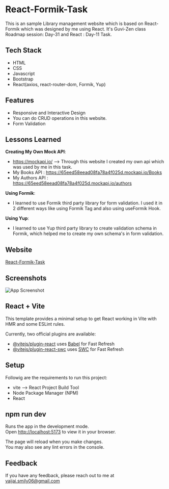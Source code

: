 
# React-Formik-Task

This is an sample Library management website which is based on React-Formik which was designed by me using React. It's Guvi-Zen class Roadmap session: Day-31 and React : Day-11 Task.

## Tech Stack

- HTML
- CSS
- Javascript
- Bootstrap
- React(axios, react-router-dom, Formik, Yup)

## Features

- Responsive and Interactive Design
- You can do CRUD operations in this website.
- Form Validation

## Lessons Learned

<b>Creating My Own Mock API</b>: 
- https://mockapi.io/ --> Through this website I created my own api which was used by me in this task.
- My Books API : https://65eed58eead08fa78a4f025d.mockapi.io/Books
- My Authors API : https://65eed58eead08fa78a4f025d.mockapi.io/authors
  
<b>Using Formik</b>: 
- I learned to use Formik third party library for form validation. I used it in 2 different ways like using Formik Tag and also using useFormik Hook.

<b>Using Yup</b>: 
- I learned to use Yup third party library to create validation schema in Formik, which helped me to create my own schema's in form validation.
 

## Website

[React-Formik-Task](https://vijay-react-formik-task.netlify.app/)


## Screenshots

![App Screenshot](./public/Images/demo.png)


## React + Vite

This template provides a minimal setup to get React working in Vite with HMR and some ESLint rules.

Currently, two official plugins are available:

- [@vitejs/plugin-react](https://github.com/vitejs/vite-plugin-react/blob/main/packages/plugin-react/README.md) uses [Babel](https://babeljs.io/) for Fast Refresh
- [@vitejs/plugin-react-swc](https://github.com/vitejs/vite-plugin-react-swc) uses [SWC](https://swc.rs/) for Fast Refresh


## Setup

Followig are the requirements to run this project:
- vite --> React Project Build Tool
- Node Package Manager (NPM)
- React

## npm run dev

Runs the app in the development mode.\
Open [http://localhost:5173](http://localhost:5173) to view it in your browser.

The page will reload when you make changes.\
You may also see any lint errors in the console.

## Feedback

If you have any feedback, please reach out to me at vaijai.smily06@gmail.com

